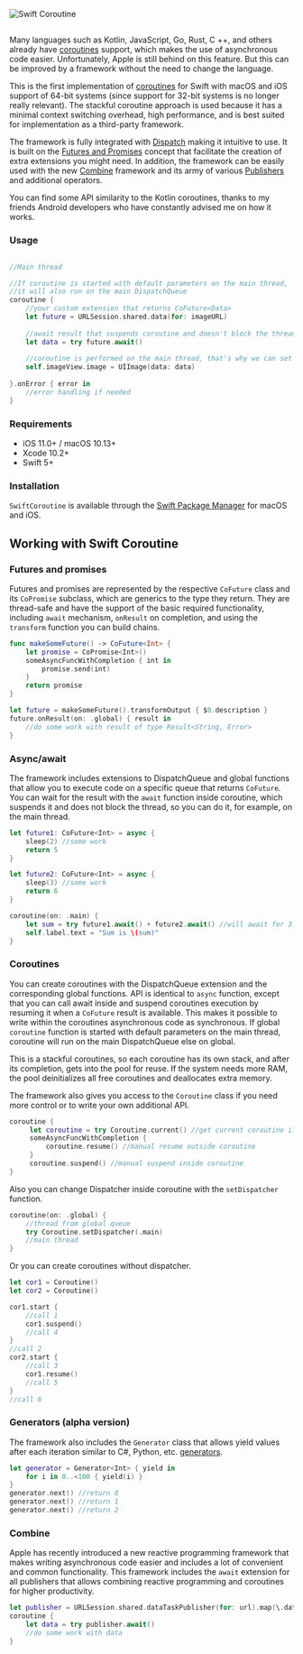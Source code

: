 <!--
  Title: SwiftCoroutine
  Description: Swift coroutines for iOS and macOS.
  Author: belozierov
  Keywords: swift, coroutines, coroutine, async/await
  -->
  
![Swift Coroutine](../master/Sources/logo.png)

##
Many languages such as Kotlin, JavaScript, Go, Rust, C ++, and others already have [coroutines](https://en.wikipedia.org/wiki/Coroutine) support, which makes the use of asynchronous code easier. Unfortunately, Apple is still behind on this feature. But this can be improved by a framework without the need to change the language.

This is the first implementation of [coroutines](https://en.wikipedia.org/wiki/Coroutine) for Swift with macOS and iOS support of 64-bit systems (since support for 32-bit systems is no longer really relevant). The stackful coroutine approach is used because it has a minimal context switching overhead, high performance, and is best suited for implementation as a third-party framework.

The framework is fully integrated with [Dispatch](https://developer.apple.com/documentation/DISPATCH) making it intuitive to use. It is built on the [Futures and Promises](https://ru.wikipedia.org/wiki/Futures_and_promises) concept that facilitate the creation of extra extensions you might need. In addition, the framework can be easily used with the new [Combine](https://developer.apple.com/documentation/combine) framework and its army of various [Publishers](https://developer.apple.com/documentation/combine/publisher) and additional operators.

You can find some API similarity to the Kotlin coroutines, thanks to my friends Android developers who have constantly advised me on how it works.

### Usage

```swift

//Main thread

//If coroutine is started with default parameters on the main thread,
//it will also run on the main DispatchQueue
coroutine {
    //your custom extension that returns CoFuture<Data>
    let future = URLSession.shared.data(for: imageURL)
    
    //await result that suspends coroutine and doesn't block the thread
    let data = try future.await()
    
    //coroutine is performed on the main thread, that's why we can set the image in UIImageView
    self.imageView.image = UIImage(data: data)
    
}.onError { error in
    //error handling if needed
}
```

### Requirements

- iOS 11.0+ / macOS 10.13+
- Xcode 10.2+
- Swift 5+

### Installation

`SwiftCoroutine` is available through the [Swift Package Manager](https://swift.org/package-manager) for macOS and iOS.

## Working with Swift Coroutine

### Futures and promises

Futures and promises are represented by the respective `CoFuture` class and its `CoPromise` subclass, which are generics to the type they return. They are thread-safe and have the support of the basic required functionality, including `await` mechanism, `onResult` on completion, and using the `transform` function you can build chains.

```swift
func makeSomeFuture() -> CoFuture<Int> {
    let promise = CoPromise<Int>()
    someAsyncFuncWithCompletion { int in
        promise.send(int)
    }
    return promise
}

let future = makeSomeFuture().transformOutput { $0.description } 
future.onResult(on: .global) { result in
    //do some work with result of type Result<String, Error>
}
```

### Async/await

The framework includes extensions to DispatchQueue and global functions that allow you to execute code on a specific queue that returns `CoFuture`. You can wait for the result with the `await` function inside coroutine, which suspends it and does not block the thread, so you can do it, for example, on the main thread.

```swift
let future1: CoFuture<Int> = async {
    sleep(2) //some work
    return 5
}

let future2: CoFuture<Int> = async {
    sleep(3) //some work
    return 6
}

coroutine(on: .main) {
    let sum = try future1.await() + future2.await() //will await for 3 sec., doesn't block the thread
    self.label.text = "Sum is \(sum)"
}
```

### Coroutines

You can create coroutines with the DispatchQueue extension and the corresponding global functions. API is identical to `async` function, except that you can call await inside and suspend coroutines execution by resuming it when a `CoFuture` result is available. This makes it possible to write within the coroutines asynchronous code as synchronous. If global `coroutine` function is started with default parameters on the main thread, coroutine will run on the main DispatchQueue else on global.

This is a stackful coroutines, so each coroutine has its own stack, and after its completion, gets into the pool for reuse. If the system needs more RAM, the pool deinitializes all free coroutines and deallocates extra memory.

The framework also gives you access to the `Coroutine` class if you need more control or to write your own additional API.

```swift
coroutine {
     let coroutine = try Coroutine.current() //get current coroutine if needed
     someAsyncFuncWithCompletion {
         coroutine.resume() //manual resume outside coroutine
     }
     coroutine.suspend() //manual suspend inside coroutine
}
```

Also you can change Dispatcher inside coroutine with the `setDispatcher` function.

```swift
coroutine(on: .global) {
    //thread from global queue
    try Coroutine.setDispatcher(.main)
    //main thread
}
```

Or you can create coroutines without dispatcher.

```swift
let cor1 = Coroutine()
let cor2 = Coroutine()

cor1.start {
    //call 1
    cor1.suspend()
    //call 4
}
//call 2
cor2.start {
    //call 3
    cor1.resume()
    //call 5
}
//call 6
```

### Generators (alpha version)

The framework also includes the `Generator` class that allows yield values after each iteration similar to C#, Python, etc. [generators](https://en.wikipedia.org/wiki/Generator_(computer_programming)).

```swift
let generator = Generator<Int> { yield in
    for i in 0..<100 { yield(i) }
}
generator.next() //return 0
generator.next() //return 1
generator.next() //return 2
```

### Combine

Apple has recently introduced a new reactive programming framework that makes writing asynchronous code easier and includes a lot of convenient and common functionality. This framework includes the `await` extension for all publishers that allows combining reactive programming and coroutines for higher productivity.

```swift
let publisher = URLSession.shared.dataTaskPublisher(for: url).map(\.data)
coroutine {
    let data = try publisher.await()
    //do some work with data
}
```
